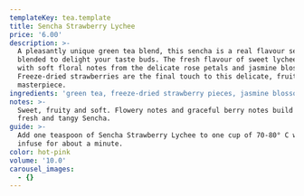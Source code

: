 ```yaml
---
templateKey: tea.template
title: Sencha Strawberry Lychee
price: '6.00'
description: >-
  A pleasantly unique green tea blend, this sencha is a real flavour sensation
  blended to delight your taste buds. The fresh flavour of sweet lychee mingles
  with soft floral notes from the delicate rose petals and jasmine blossoms.
  Freeze-dried strawberries are the final touch to this delicate, fruity-floral
  masterpiece.
ingredients: 'green tea, freeze-dried strawberry pieces, jasmine blossoms, rose petals.'
notes: >-
  Sweet, fruity and soft. Flowery notes and graceful berry notes build upon
  fresh and tangy Sencha.
guide: >-
  Add one teaspoon of Sencha Strawberry Lychee to one cup of 70-80° C water and
  infuse for about a minute.
color: hot-pink
volume: '10.0'
carousel_images:
  - {}
---
```


